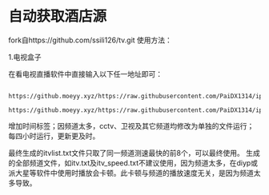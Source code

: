 # 自动获取酒店源 #
fork自https://github.com/ssili126/tv.git
使用方法：

1.电视盒子

  在看电视直播软件中直接输入以下任一地址即可：
  
      https://github.moeyy.xyz/https://raw.githubusercontent.com/PaiDX1314/iptv/main/itvlist.txt
      https://github.moeyy.xyz/https://raw.githubusercontent.com/PaiDX1314/iptv/main/itvlist.m3u
  
  增加时间标签；因频道太多，cctv、卫视及其它频道均修改为单独的文件运行；每四小时运行，更新更及时。

  最终生成的itvlist.txt文件只取了同一频道测速最快的前8个，可以最终使用。
  生成的全部频道文件，如itv.txt及itv_speed.txt不建议使用，因为频道太多，在diyp或派大星等软件中使用时播放会卡顿。此卡顿与频道的播放速度无关，是因为频道太多导致。

